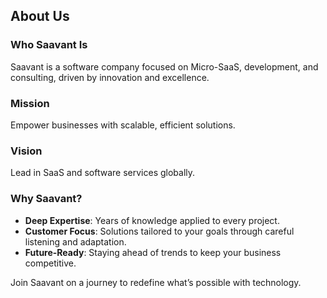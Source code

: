 ## About Us

### Who Saavant Is

Saavant is a software company focused on Micro-SaaS, development, and consulting, driven by innovation and excellence.

### Mission
Empower businesses with scalable, efficient solutions.

### Vision
Lead in SaaS and software services globally.

### Why Saavant?
- **Deep Expertise**: Years of knowledge applied to every project.
- **Customer Focus**: Solutions tailored to your goals through careful listening and adaptation.
- **Future-Ready**: Staying ahead of trends to keep your business competitive.

Join Saavant on a journey to redefine what’s possible with technology.
